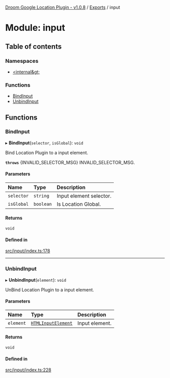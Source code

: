 [Droom Google Location Plugin - v1.0.8](../README.md) / [Exports](../modules.md) / input

# Module: input

## Table of contents

### Namespaces

- [&lt;internal\&gt;](input._internal_.md)

### Functions

- [BindInput](input.md#bindinput)
- [UnbindInput](input.md#unbindinput)

## Functions

### BindInput

▸ **BindInput**(`selector`, `isGlobal`): `void`

Bind Location Plugin to a input element.

**`throws`** {INVALID_SELECTOR_MSG} INVALID_SELECTOR_MSG.

#### Parameters

| Name | Type | Description |
| :------ | :------ | :------ |
| `selector` | `string` | Input element selector. |
| `isGlobal` | `boolean` | Is Location Global. |

#### Returns

`void`

#### Defined in

[src/input/index.ts:178](https://github.com/hitendrarao/location/blob/a1211a7/src/input/index.ts#L178)

___

### UnbindInput

▸ **UnbindInput**(`element`): `void`

UnBind Location Plugin to a input element.

#### Parameters

| Name | Type | Description |
| :------ | :------ | :------ |
| `element` | [`HTMLInputElement`](input._internal_.md#htmlinputelement) | Input element. |

#### Returns

`void`

#### Defined in

[src/input/index.ts:228](https://github.com/hitendrarao/location/blob/a1211a7/src/input/index.ts#L228)
